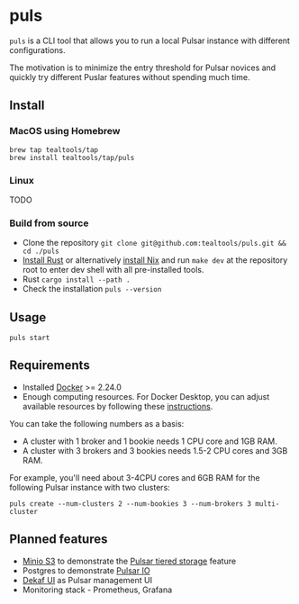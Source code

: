 # puls

`puls` is a CLI tool that allows you to run a local Pulsar instance with different configurations.

The motivation is to minimize the entry threshold for Pulsar novices and quickly try different Puslar features without spending much time.

## Install

### MacOS using Homebrew

```
brew tap tealtools/tap
brew install tealtools/tap/puls
```

### Linux

TODO

### Build from source

- Clone the repository `git clone git@github.com:tealtools/puls.git && cd ./puls`
- [Install Rust](https://www.rust-lang.org/tools/install) or alternatively [install Nix](https://nixos.org/download/) and run `make dev` at the repository root to enter dev shell with all pre-installed tools.
- Rust `cargo install --path .`
- Check the installation `puls --version`

## Usage

```
puls start
```

## Requirements

- Installed [Docker](https://docs.docker.com/engine/install/) >= 2.24.0
- Enough computing resources. For Docker Desktop, you can adjust available resources by following these [instructions](https://docs.docker.com/desktop/settings/mac/#resources).

You can take the following numbers as a basis:
- A cluster with 1 broker and 1 bookie needs 1 CPU core and 1GB RAM.
- A cluster with 3 brokers and 3 bookies needs 1.5-2 CPU cores and 3GB RAM.

For example, you'll need about 3-4CPU cores and 6GB RAM for the following Pulsar instance with two clusters: 

`puls create --num-clusters 2 --num-bookies 3 --num-brokers 3 multi-cluster`

## Planned features

- [Minio S3](https://github.com/minio/minio) to demonstrate the [Pulsar tiered storage](https://pulsar.apache.org/docs/next/concepts-tiered-storage/) feature
- Postgres to demonstrate [Pulsar IO](https://pulsar.apache.org/docs/next/io-overview/)
- [Dekaf UI](https://www.dekaf.io/) as Pulsar management UI
- Monitoring stack - Prometheus, Grafana
